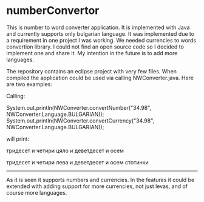# numberConvertor
This is number to word converter application. 
It is implemented with Java and currently supports only bulgarian language.
It was implemented due to a requirement in one project I was working.
We needed currencies to words convertion library.
I could not find an open source code so I decided to implement one and share it.
My intention in the future is to add more languages.

The repository contains an eclipse project with very few files. When compiled the application could be used
via calling NWConverter.java. Here are two examples:

Calling:

System.out.println(NWConverter.convertNumber("34.98", NWConverter.Language.BULGARIAN));
System.out.println(NWConverter.convertCurrency("34.98", NWConverter.Language.BULGARIAN));

will print:

тридесет и четири цяло и деветдесет и осем

тридесет и четири лева и деветдесет и осем стотинки

---------

As it is seen it supports numbers and currencies. 
In the features it could be extended with adding support for more currencies, not just levas,
and of course more languages.
